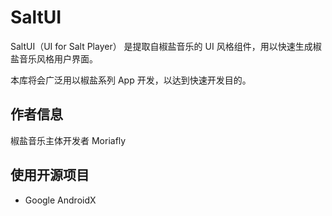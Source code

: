 # SaltUI

SaltUI（UI for Salt Player） 是提取自椒盐音乐的 UI 风格组件，用以快速生成椒盐音乐风格用户界面。

本库将会广泛用以椒盐系列 App 开发，以达到快速开发目的。

## 作者信息

椒盐音乐主体开发者 Moriafly

## 使用开源项目

- Google AndroidX
